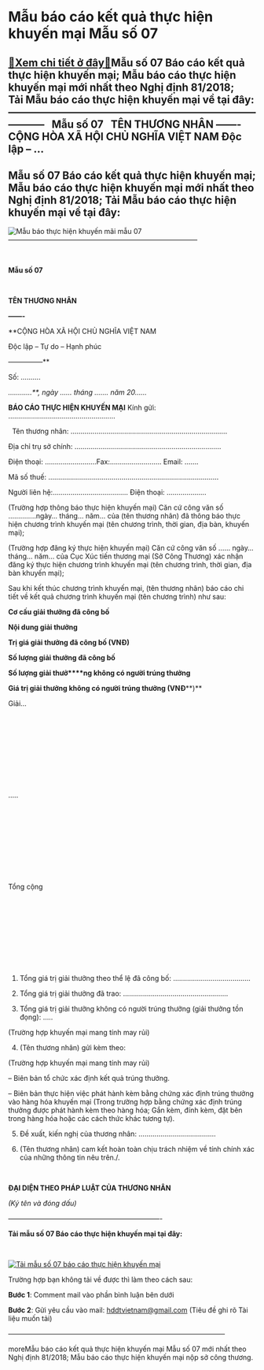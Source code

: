 Mẫu báo cáo kết quả thực hiện khuyến mại Mẫu số 07
==================================================

[:gift:Xem chi tiết ở đây:gift:](https://hddtvn.com/mau-bao-cao-ket-qua-thuc-hien-khuyen-mai-mau-so-07/)Mẫu số 07 Báo cáo kết quả thực hiện khuyến mại; Mẫu báo cáo thực hiện khuyến mại mới nhất theo Nghị định 81/2018; Tải Mẫu báo cáo thực hiện khuyến mại về tại đây: ———————————————————————————–   Mẫu số 07   TÊN THƯƠNG NHÂN ——- CỘNG HÒA XÃ HỘI CHỦ NGHĨA VIỆT NAM Độc lập – …
--------------------------------------------------------------------------------------------------------------------------------------------------------------------------------------------------------------------------------------------------------------------------------



Mẫu số 07 Báo cáo kết quả thực hiện khuyến mại; Mẫu báo cáo thực hiện khuyến mại mới nhất theo Nghị định 81/2018; Tải Mẫu báo cáo thực hiện khuyến mại về tại đây:
--------------------------------------------------------------------------------------------------------------------------------------------------------------------



![Mẫu báo thực hiện khuyến mãi mẫu 07](https://hddtvn.com/wp-content/uploads/2021/01/mau-bao-cao-thuc-hien-khuyen-mai-07.png "Mẫu báo thực hiện khuyến mãi mẫu 07")
 ———————————————————————————–

  

  

**Mẫu số 07**  

  





**TÊN THƯƠNG NHÂN**  

**——-**

**CỘNG HÒA XÃ HỘI CHỦ NGHĨA VIỆT NAM  

 Độc lập – Tự do – Hạnh phúc  

 —————**



Số: ……….

*…………**, ngày ……* *tháng …….* *năm 20……*





  

**BÁO CÁO THỰC HIỆN KHUYẾN MẠI**
 Kính gửi: ………………………………………………

  

  
Tên thương nhân: …………………………………………………………………….  

Địa chỉ trụ sở chính: ………………………………………………………………..  

Điện thoại: ……………………..Fax:…………………….. Email: …….  

Mã số thuế: …………………………………………………………………………..  

Người liên hệ:……………………………….. Điện thoại: ………………..  

(Trường hợp thông báo thực hiện khuyến mại) Căn cứ công văn số …………..ngày… tháng… năm… của (tên thương nhân) đã thông báo thực hiện chương trình khuyến mại (tên chương trình, thời gian, địa bàn, khuyến mại);  

(Trường hợp đăng ký thực hiện khuyến mại) Căn cứ công văn số …… ngày… tháng… năm… của Cục Xúc tiến thương mại (Sở Công Thương) xác nhận đăng ký thực hiện chương trình khuyến mại (tên chương trình, thời gian, địa bàn khuyến mại);


Sau khi kết thúc chương trình khuyến mại, (tên thương nhân) báo cáo chi tiết về kết quả chương trình khuyến mại (tên chương trình) như sau:






**Cơ cấu giải thưởng đã công bố**

**Nội dung giải thưởng**

**Trị giá giải thưởng đã công bố (VNĐ)**

**Số lượng giải thưởng đã công bố**

**Số lượng giải thưở****ng không có người trúng thưởng**

**Giá trị giải thưởng không có người trúng thưởng (VNĐ****)**



Giải…

 

 

 

 

 



…..

 

 

 

 

 



Tổng cộng

 

 

 

 



                                         

1. Tổng giá trị giải thưởng theo thể lệ đã công bố: …………………………………  

2. Tổng giá trị giải thưởng đã trao: ……………………………………………..  

3. Tổng giá trị giải thưởng không có người trúng thưởng (giải thưởng tồn đọng): …..  

(Trường hợp khuyến mại mang tính may rủi)  

4. (Tên thương nhân) gửi kèm theo:  

(Trường hợp khuyến mại mang tính may rủi)  

– Biên bản tổ chức xác định kết quả trúng thưởng.  

– Biên bản thực hiện việc phát hành kèm bằng chứng xác định trúng thưởng vào hàng hóa khuyến mại (Trong trường hợp bằng chứng xác định trúng thưởng được phát hành kèm theo hàng hóa; Gắn kèm, đính kèm, đặt bên trong hàng hóa hoặc các cách thức khác tương tự).  

5. Đề xuất, kiến nghị của thương nhân: …………………………………  

6. (Tên thương nhân) cam kết hoàn toàn chịu trách nhiệm về tính chính xác của những thông tin nêu trên./.






 

**ĐẠI DIỆN THEO PHÁP LUẬT CỦA THƯƠNG NHÂN**  

*(Ký tên và đóng dấu)*





——————————————————————-



**Tải mẫu số 07 Báo cáo thực hiện khuyến mại tại đây:**  

  

[![Tải mẫu số 07 báo cáo thực hiện khuyến mại](https://hddtvn.com/wp-content/uploads/2021/01/tai-xuong.png "Tải mẫu số 07 báo cáo thực hiện khuyến mại")](https://drive.google.com/uc?authuser=4&id=1u0VCT3vbL7tqRIyJj6Qus9txT1hBy-ST&export=download "Tải mẫu báo thực hiện khuyến mại mẫu 07")

  

Trường hợp bạn không tải về được thì làm theo cách sau:  

**Bước 1**: Comment mail vào phần bình luận bên dưới  

**Bước 2**: Gửi yêu cầu vào mail: hddtvietnam@gmail.com (Tiêu đề ghi rõ Tài liệu muốn tải)
  





 ———————————————————————————————–





moreMẫu báo cáo kết quả thực hiện khuyến mại Mẫu số 07 mới nhất theo Nghị định 81/2018; Mẫu báo cáo thực hiện khuyến mại nộp sở công thương.

